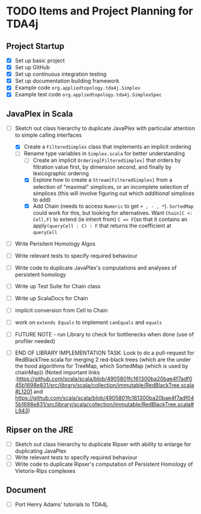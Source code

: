 # TODO Items and Project Planning for TDA4j

## Project Startup

- [x] Set up basic project
- [X] Set up GitHub
- [X] Set up continuous integration testing
- [X] Set up documentation building framework
- [X] Example code `org.appliedtopology.tda4j.Simplex`
- [X] Example test code `org.appliedtopology.tda4j.SimplexSpec`

## JavaPlex in Scala

- [ ] Sketch out class hierarchy to duplicate JavaPlex with particular attention to simple calling interfaces
  - [x] Create a `FilteredSimplex` class that implements an implicit ordering
  - [ ] Rename type variables in `Simplex.scala` for better understanding
      - [ ] Create an implicit `Ordering[FilteredSimplex]` that orders by filtration value first, by dimension second,
       and finally by lexicographic ordering
      - [x] Explore how to create a `Stream[FilteredSimplex]` from a selection of "maximal" simplices, or an incomplete
      selection of simplices (this will involve figuring out which _additional_ simplices to add)
      - [x] Add Chain (needs to access `Numeric` to get `+ , - , *`). `SortedMap` could work for this, but looking for alternatives.  Want `Chain[C <: Cell,F]` to extend (ie inherit from) `C => F`(so that it contains an apply`(queryCell : C) : F` that returns the coefficient at `queryCell`

- [ ] Write Perisitent Homology Algos
- [ ] Write relevant tests to specify required behaviour
- [ ] Write code to duplicate JavaPlex's computations and analyses of persistent homology

- [ ] Write up Test Suite for Chain class
- [ ] Write up ScalaDocs for Chain
- [ ] implicit conversion from Cell to Chain
- [ ] work on `extends Equals` to implement `canEquals` and `equals`




- [ ] FUTURE NOTE - run Library to check for bottlenecks when done (use of profiler needed)





- [ ] END OF LIBRARY IMPLEMENTATION TASK: Look to do a pull-request for RedBlackTree.scala for merging 2 red-black trees (which are the under the hood algorithms for TreeMap, which SortedMap (which is used by chainMap))
(Noted important links :https://github.com/scala/scala/blob/4905801fc161300ba20bae4f7adf045b1698e831/src/library/scala/collection/immutable/RedBlackTree.scala#L1201
and 
https://github.com/scala/scala/blob/4905801fc161300ba20bae4f7adf045b1698e831/src/library/scala/collection/immutable/RedBlackTree.scala#L943)

## Ripser on the JRE

- [ ] Sketch out class hierarchy to duplicate Ripser with ability to enlarge for duplicating JavaPlex
- [ ] Write relevant tests to specify required behaviour
- [ ] Write code to duplicate Ripser's computation of Persistent Homology of Vietoris-Rips complexes

## Document

- [ ] Port Henry Adams' tutorials to TDA4j.
